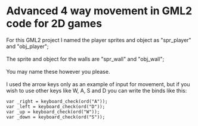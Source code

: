 # Advanced 4 way movement in GML2 code for 2D games
For this GML2 project I named the player sprites and object as "spr_player" and "obj_player";
<br>
<br>
The sprite and object for the walls are "spr_wall" and "obj_wall";
<br>
<br>
You may name these however you please.
<br>
<br>
I used the arrow keys only as an example of input for movement, but if you wish to use other keys like W, A, S and D you can write the binds like this:
```
var _right = keyboard_check(ord("A"));
var _left = keyboard_check(ord("D"));
var _up = keyboard_check(ord("W"));
var _down = keyboard_check(ord("S"));
```
